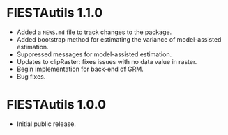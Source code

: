 # FIESTAutils 1.1.0

* Added a `NEWS.md` file to track changes to the package.
* Added bootstrap method for estimating the variance of model-assisted estimation. 
* Suppressed messages for model-assisted estimation.
* Updates to clipRaster: fixes issues with no data value in raster.
* Begin implementation for back-end of GRM.
* Bug fixes. 

# FIESTAutils 1.0.0

* Initial public release.
